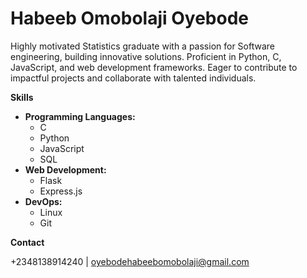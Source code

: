 # Habeeb Omobolaji Oyebode

Highly motivated Statistics graduate with a passion for Software engineering, building innovative solutions. Proficient in Python, C, JavaScript, and web development frameworks. Eager to contribute to impactful projects and collaborate with talented individuals.

**Skills**

* **Programming Languages:**
    * C
    * Python
    * JavaScript
    * SQL
* **Web Development:**
    * Flask
    * Express.js
* **DevOps:**
    * Linux
    * Git

**Contact**

+2348138914240 | oyebodehabeebomobolaji@gmail.com
